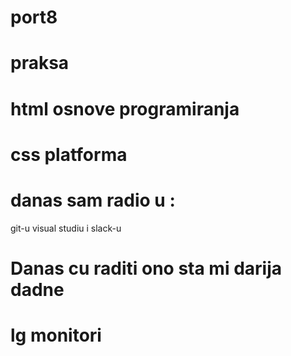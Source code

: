 # port8
# praksa
# html osnove programiranja
# css platforma
# danas sam radio u :
git-u
visual studiu  i
slack-u
# Danas cu raditi ono sta mi darija dadne
# lg monitori 